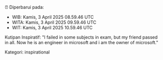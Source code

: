 ⏰ Diperbarui pada:
- WIB: Kamis, 3 April 2025 08.59.46 UTC
- WITA: Kamis, 3 April 2025 09.59.46 UTC
- WIT: Kamis, 3 April 2025 10.59.46 UTC

Kutipan Inspiratif:
"I failed in some subjects in exam, but my friend passed in all. Now he is an engineer in microsoft and i am the owner of microsoft."


Kategori: inspirational


